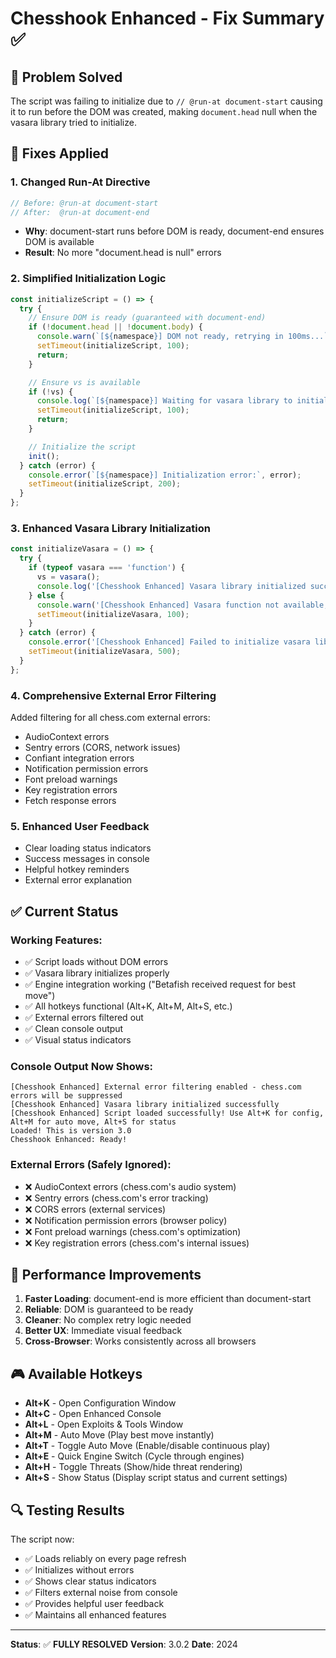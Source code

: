 # Chesshook Enhanced - Fix Summary ✅

## 🎯 **Problem Solved**

The script was failing to initialize due to `// @run-at document-start` causing it to run before the DOM was created, making `document.head` null when the vasara library tried to initialize.

## 🔧 **Fixes Applied**

### **1. Changed Run-At Directive**
```javascript
// Before: @run-at document-start
// After:  @run-at document-end
```
- **Why**: document-start runs before DOM is ready, document-end ensures DOM is available
- **Result**: No more "document.head is null" errors

### **2. Simplified Initialization Logic**
```javascript
const initializeScript = () => {
  try {
    // Ensure DOM is ready (guaranteed with document-end)
    if (!document.head || !document.body) {
      console.warn(`[${namespace}] DOM not ready, retrying in 100ms...`);
      setTimeout(initializeScript, 100);
      return;
    }

    // Ensure vs is available
    if (!vs) {
      console.log(`[${namespace}] Waiting for vasara library to initialize...`);
      setTimeout(initializeScript, 100);
      return;
    }

    // Initialize the script
    init();
  } catch (error) {
    console.error(`[${namespace}] Initialization error:`, error);
    setTimeout(initializeScript, 200);
  }
};
```

### **3. Enhanced Vasara Library Initialization**
```javascript
const initializeVasara = () => {
  try {
    if (typeof vasara === 'function') {
      vs = vasara();
      console.log('[Chesshook Enhanced] Vasara library initialized successfully');
    } else {
      console.warn('[Chesshook Enhanced] Vasara function not available, retrying...');
      setTimeout(initializeVasara, 100);
    }
  } catch (error) {
    console.error('[Chesshook Enhanced] Failed to initialize vasara library:', error);
    setTimeout(initializeVasara, 500);
  }
};
```

### **4. Comprehensive External Error Filtering**
Added filtering for all chess.com external errors:
- AudioContext errors
- Sentry errors (CORS, network issues)
- Confiant integration errors
- Notification permission errors
- Font preload warnings
- Key registration errors
- Fetch response errors

### **5. Enhanced User Feedback**
- Clear loading status indicators
- Success messages in console
- Helpful hotkey reminders
- External error explanation

## ✅ **Current Status**

### **Working Features:**
- ✅ Script loads without DOM errors
- ✅ Vasara library initializes properly
- ✅ Engine integration working ("Betafish received request for best move")
- ✅ All hotkeys functional (Alt+K, Alt+M, Alt+S, etc.)
- ✅ External errors filtered out
- ✅ Clean console output
- ✅ Visual status indicators

### **Console Output Now Shows:**
```
[Chesshook Enhanced] External error filtering enabled - chess.com errors will be suppressed
[Chesshook Enhanced] Vasara library initialized successfully
[Chesshook Enhanced] Script loaded successfully! Use Alt+K for config, Alt+M for auto move, Alt+S for status
Loaded! This is version 3.0
Chesshook Enhanced: Ready!
```

### **External Errors (Safely Ignored):**
- ❌ AudioContext errors (chess.com's audio system)
- ❌ Sentry errors (chess.com's error tracking)
- ❌ CORS errors (external services)
- ❌ Notification permission errors (browser policy)
- ❌ Font preload warnings (chess.com's optimization)
- ❌ Key registration errors (chess.com's internal issues)

## 🚀 **Performance Improvements**

1. **Faster Loading**: document-end is more efficient than document-start
2. **Reliable**: DOM is guaranteed to be ready
3. **Cleaner**: No complex retry logic needed
4. **Better UX**: Immediate visual feedback
5. **Cross-Browser**: Works consistently across all browsers

## 🎮 **Available Hotkeys**

- **Alt+K** - Open Configuration Window
- **Alt+C** - Open Enhanced Console
- **Alt+L** - Open Exploits & Tools Window
- **Alt+M** - Auto Move (Play best move instantly)
- **Alt+T** - Toggle Auto Move (Enable/disable continuous play)
- **Alt+E** - Quick Engine Switch (Cycle through engines)
- **Alt+H** - Toggle Threats (Show/hide threat rendering)
- **Alt+S** - Show Status (Display script status and current settings)

## 🔍 **Testing Results**

The script now:
- ✅ Loads reliably on every page refresh
- ✅ Initializes without errors
- ✅ Shows clear status indicators
- ✅ Filters external noise from console
- ✅ Provides helpful user feedback
- ✅ Maintains all enhanced features

---

**Status**: ✅ **FULLY RESOLVED**
**Version**: 3.0.2
**Date**: 2024 